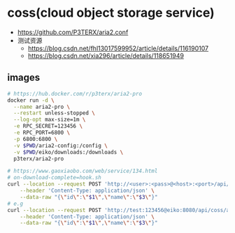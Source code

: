 # coss(cloud object storage service)

- https://github.com/P3TERX/aria2.conf
- 测试资源
  - https://blog.csdn.net/fhl13017599952/article/details/116190107
  - https://blog.csdn.net/xia296/article/details/118651949

## images

```bash
# https://hub.docker.com/r/p3terx/aria2-pro
docker run -d \
  --name aria2-pro \
  --restart unless-stopped \
  --log-opt max-size=1m \
  -e RPC_SECRET=123456 \
  -e RPC_PORT=6800 \
  -p 6800:6800 \
  -v $PWD/aria2-config:/config \
  -v $PWD/eiko/downloads:/downloads \
  p3terx/aria2-pro

# https://www.gaoxiaobo.com/web/service/134.html
# on-download-complete=hook.sh
curl --location --request POST 'http://<user>:<pass>@<host>:<port>/api/coss/aria2/complete' \
    --header 'Content-Type: application/json' \
    --data-raw "{\"id\":\"$1\",\"name\":\"$3\"}"
# e.g
curl --location --request POST 'http://test:123456@eiko:8080/api/coss/aria2/complete' \
    --header 'Content-Type: application/json' \
    --data-raw "{\"id\":\"$1\",\"name\":\"$3\"}"
```
